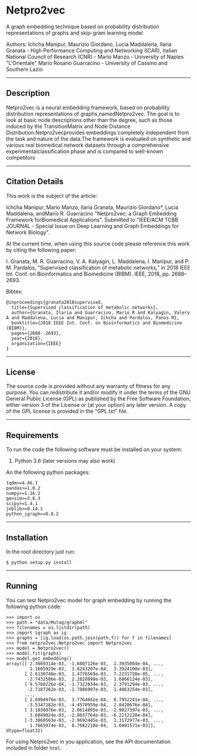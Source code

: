 # Netpro2vec
A graph embedding technique based on probability distribution representations of graphs and skip-gram learning model

Authors: Ichcha Manipur, Maurizio Giordano, Lucia Maddalena, Ilaria Granata - 
High Performance Computing and Networking (ICAR), Italian National Council of Research (CNR) - 
Mario Manzo - University of Naples "L'Orientale"
Mario Rosario Guarracino - University of Cassino and Southern Lazio

----------------------
Description
----------------------

Netpro2vec is a neural embedding framework, based on probability distribution representations of graphs,namedNetpro2vec. The goal is to look at basic node descriptions other than the degree, such as those induced by the TransitionMatrix and Node Distance Distribution.Netpro2vecprovides embeddings completely independent from the task and nature of the data.The framework is evaluated on synthetic and various real biomedical network datasets through a comprehensive experimentalclassification phase and is compared to well-known competitors

----------------------
Citation Details
----------------------
  
This work is the subject of the article:

Ichcha Manipur, Mario Manzo, Ilaria Granata, Maurizio Giordano*, Lucia Maddalena, andMario R. Guarracino
"Netpro2vec: a Graph Embedding Framework forBiomedical Applications".
Submitted to "IEEE/ACM TCBB JOURNAL - Special Issue on Deep Learning and Graph Embeddings for Network Biology".
 
At the current time, when using this source code please reference this work by citing the following
paper:

I. Granata, M. R. Guarracino, V. A. Kalyagin, L. Maddalena, I. Manipur, and P. M. Pardalos,
“Supervised classification of metabolic networks,” 
in 2018 IEEE Int. Conf. on Bioinformatics and Biomedicine (BIBM). 
IEEE, 2018, pp. 2688–2693.
 
Bibtex:

```
@inproceedings{granata2018supervised,
  title={Supervised classification of metabolic networks},
  author={Granata, Ilaria and Guarracino, Mario R and Kalyagin, Valery A and Maddalena, Lucia and Manipur, Ichcha and Pardalos, Panos M},
  booktitle={2018 IEEE Int. Conf. on Bioinformatics and Biomedicine (BIBM)},
  pages={2688--2693},
  year={2018},
  organization={IEEE}
}
```

----------------------
License
----------------------
  
The source code is provided without any warranty of fitness for any purpose.
You can redistribute it and/or modify it under the terms of the
GNU General Public License (GPL) as published by the Free Software Foundation,
either version 3 of the License or (at your option) any later version.
A copy of the GPL license is provided in the "GPL.txt" file.

----------------------
Requirements
----------------------

To run the code the following software must be installed on your system:

1. Python 3.6 (later versions may also work)

An the following python packages:

```
tqdm>=4.46.1
pandas>=1.0.2
numpy>=1.16.2
gensim>=3.8.3
scipy>=1.4.1
joblib>=0.14.1
python_igraph>=0.8.2
```

----------------------
Installation
----------------------

In the root directory just run:

```
$ python setup.py install
```
----------------------
Running
----------------------

You can test Netpro2vec model for graph embedding by running the following python code:

```
>>> import os
>>> path = "data/Mutag/graphml"
>>> filenames = os.listdir(path)
>>> import igraph as ig 
>>> graphs = [ig.load(os.path.join(path,f)) for f in filenames]
>>> from netpro2vec.Netpro2vec import Netpro2vec
>>> model = Netpro2vec()
>>> model.fit(graphs)
>>> model.get_embedding()
array([[ 2.3669314e-03, -1.6807126e-03,  1.3935004e-04, ...,
         1.1605929e-03,  3.8243207e-04,  3.3924100e-03],
       [ 2.6130748e-03,  1.4776569e-03,  7.2231720e-05, ...,
        -2.7432586e-03,  2.2828898e-03,  1.6866124e-03],
       [-9.5788226e-04, -1.7322834e-03,  2.3791294e-03, ...,
        -2.7187262e-03, -1.7086907e-03,  1.4063254e-03],
       ...,
       [ 2.6994976e-03,  3.7764042e-04,  8.7952241e-04, ...,
        -3.5347182e-03, -4.4570959e-04,  2.0428676e-04],
       [ 3.1036076e-03,  2.0614895e-03, -2.9027397e-03, ...,
         3.6049024e-03, -2.0037764e-03, -6.2212220e-04],
       [-3.3860563e-03, -2.9692445e-03,  1.3172977e-03, ...,
         1.7665974e-03,  8.7682210e-04,  1.6081571e-03]], dtype=float32)
```

For using Netpro2vec in you application, see the API documentation included in folder <code>html</code>.
